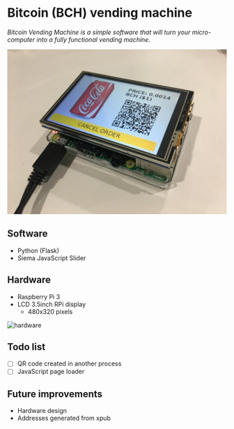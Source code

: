 # Bitcoin (BCH) vending machine

*Bitcoin Vending Machine is a simple software that will turn your micro-computer into a fully functional vending machine.*

[![showcase](bitcoin-vending.jpg)](https://www.youtube.com/watch?v=jCm6xKr1zkM)

## Software

- Python (Flask)
- Siema JavaScript Slider

## Hardware

- Raspberry Pi 3
- LCD 3.5inch RPi display
    - 480x320 pixels

![hardware](http://image.noelshack.com/fichiers/2018/24/2/1528771434-hardware.jpeg)

## Todo list

- [ ] QR code created in another process
- [ ] JavaScript page loader

## Future improvements

- Hardware design
- Addresses generated from xpub